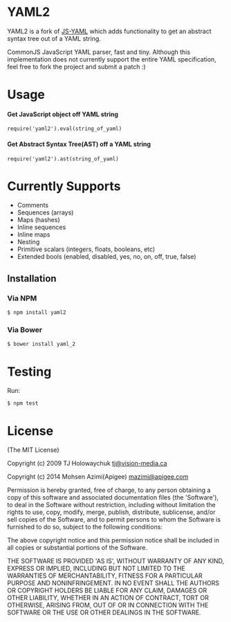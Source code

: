 
# YAML2

YAML2 is a fork of [JS-YAML](https://github.com/visionmedia/js-yaml) which adds functionality to get an abstract syntax tree out of a YAML string.

CommonJS JavaScript YAML parser, fast and tiny. Although this implementation
does not currently support the entire YAML specification, feel free to
fork the project and submit a patch :) 

# Usage


#### Get JavaScript object off YAML string
    require('yaml2').eval(string_of_yaml)
#### Get Abstract Syntax Tree(AST) off a YAML string
    require('yaml2').ast(string_of_yaml)
    
# Currently Supports

  * Comments
  * Sequences (arrays)
  * Maps (hashes)
  * Inline sequences
  * Inline maps
  * Nesting
  * Primitive scalars (integers, floats, booleans, etc)
  * Extended bools (enabled, disabled, yes, no, on, off, true, false)
  
## Installation


### Via NPM
    $ npm install yaml2

### Via Bower
    $ bower install yaml_2
    
# Testing

Run:

    $ npm test

# License 

(The MIT License)

Copyright (c) 2009 TJ Holowaychuk <tj@vision-media.ca>

Copyright (c) 2014 Mohsen Azimi(Apigee) <mazimi@apigee.com>

Permission is hereby granted, free of charge, to any person obtaining
a copy of this software and associated documentation files (the
'Software'), to deal in the Software without restriction, including
without limitation the rights to use, copy, modify, merge, publish,
distribute, sublicense, and/or sell copies of the Software, and to
permit persons to whom the Software is furnished to do so, subject to
the following conditions:

The above copyright notice and this permission notice shall be
included in all copies or substantial portions of the Software.

THE SOFTWARE IS PROVIDED 'AS IS', WITHOUT WARRANTY OF ANY KIND,
EXPRESS OR IMPLIED, INCLUDING BUT NOT LIMITED TO THE WARRANTIES OF
MERCHANTABILITY, FITNESS FOR A PARTICULAR PURPOSE AND NONINFRINGEMENT.
IN NO EVENT SHALL THE AUTHORS OR COPYRIGHT HOLDERS BE LIABLE FOR ANY
CLAIM, DAMAGES OR OTHER LIABILITY, WHETHER IN AN ACTION OF CONTRACT,
TORT OR OTHERWISE, ARISING FROM, OUT OF OR IN CONNECTION WITH THE
SOFTWARE OR THE USE OR OTHER DEALINGS IN THE SOFTWARE.
